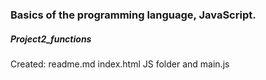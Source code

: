 <h3>Basics of the programming language, JavaScript.</h3>
<h5>Project2_functions</h5>
<p>Created: readme.md index.html JS folder and main.js </p>
<p></p>
<p></p>
<p></p>
<p></p>
<p></p>
<p></p>
<p></p>
<p></p>
<p></p>
<p></p>
<p></p>
<p></p>